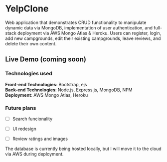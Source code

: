 # YelpClone
 Web application that demonstrates CRUD functionality to manipulate dynamic data via MongoDB, implementation of user authentication, and full-stack deployment via AWS Mongo Atlas & Heroku. Users can register, login, add new campgrounds, edit their existing campgrounds, leave reviews, and delete their own content. 

## Live Demo (coming soon)

### Technologies used
**Front-end Technologies**:  Bootstrap, ejs\
**Back-end Technologies**:  Node.js, Express.js, MongoDB, NPM\
**Deployment**:  AWS Mongo Atlas, Heroku

### Future plans
- [ ] Search funcionality
- [ ] UI redesign
- [ ] Review ratings and images


The database is currently being hosted locally, but I will move it to the cloud via AWS during deployment.

<!-- 
Purpose 
Features
-->
